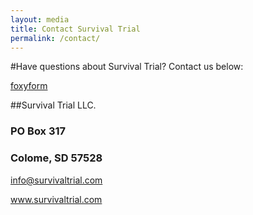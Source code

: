 ```yaml
---
layout: media
title: Contact Survival Trial
permalink: /contact/
---
```


#Have questions about Survival Trial?  Contact us below:



<!-- Do not change the code! -->
<a id="foxyform_embed_link_665333" href="http://www.foxyform.com/">foxyform</a>
<script type="text/javascript">
(function(d, t){
   var g = d.createElement(t),
       s = d.getElementsByTagName(t)[0];
   g.src = "http://www.foxyform.com/js.php?id=665333&sec_hash=bfe4ce526c6&width=350px";
   s.parentNode.insertBefore(g, s);
}(document, "script"));
</script>
<!-- Do not change the code! -->


##Survival Trial LLC.
<p><h3>PO Box 317</h3></p>
<p><h3>Colome, SD 57528</h3></p>
<p><a href="mailto:info@survivaltrial.com?Subject=STWeb%20Information" target="_top">info@survivaltrial.com</a></p>
<p><a href="http://survivaltrial.com.com/" title="Title">
www.survivaltrial.com</a></p>
